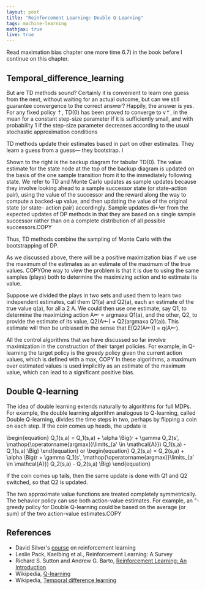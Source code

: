 ```yaml
---
layout: post
title: "Reinforcement Learning: Double Q-Learning"
tags: machine-learning
mathjax: true
live: true
---
```


Read maximation bias chapter one more time 6.7) in the book before I continue on this chapter. 

## Temporal_difference_learning

But are TD methods sound? Certainly it is convenient to learn one guess from the next, without waiting for an actual outcome, but can we still guarantee convergence to the correct answer? Happily, the answer is yes. For any fixed policy ⇡, TD(0) has been proved to converge to v⇡, in the mean for a constant step-size parameter if it is sufficiently small, and with probability 1 if the step-size parameter decreases according to the usual stochastic approximation conditions

TD methods update their estimates based in part on other estimates. They learn a guess from a guess— they bootstrap. I

Shown to the right is the backup diagram for tabular TD(0). The value estimate for the state node at the top of the backup diagram is updated on the basis of the one sample transition from it to the immediately following state. We refer to TD and Monte Carlo updates as sample updates because they involve looking ahead to a sample successor state (or state–action pair), using the value of the successor and the reward along the way to compute a backed-up value, and then updating the value of the original state (or state– action pair) accordingly. Sample updates di↵er from the expected updates of DP methods in that they are based on a single sample successor rather than on a complete distribution of all possible successors.COPY

Thus, TD methods combine the sampling of Monte Carlo with the bootstrapping of DP.

 As we discussed above, there will be a positive maximization bias if we use the maximum of the estimates as an estimate of the maximum of the true values. COPYOne way to view the problem is that it is due to using the same samples (plays) both to determine the maximizing action and to estimate its value.

 Suppose we divided the plays in two sets and used them to learn two independent estimates, call them Q1(a) and Q2(a), each an estimate of the true value q(a), for all a 2 A. We could then use one estimate, say Q1, to determine the maximizing action A⇤ = argmaxa Q1(a), and the other, Q2, to provide the estimate of its value, Q2(A⇤) = Q2(argmaxa Q1(a)). This estimate will then be unbiased in the sense that E[Q2(A⇤)] = q(A⇤).

All the control algorithms that we have discussed so far involve maximization in the construction of their target policies. For example, in Q-learning the target policy is the greedy policy given the current action values, which is defined with a max, COPY In these algorithms, a maximum over estimated values is used implicitly as an estimate of the maximum value, which can lead to a significant positive bias.

## Double Q-learning

The idea of double learning extends naturally to algorithms for full MDPs. For example, the double learning algorithm analogous to Q-learning, called Double Q-learning, divides the time steps in two, perhaps by flipping a coin on each step. If the coin comes up heads, the update is

\begin{equation}
Q_1(s,a) = Q_1(s,a) + \alpha \Big(r + \gamma Q_2(s', \mathop{\operatorname{argmax}}\limits_{a' \in \mathcal{A}}) Q_1(s,a) - Q_1(s,a) \Big)
\end{equation}
or
\begin{equation}
Q_2(s,a) = Q_2(s,a) + \alpha \Big(r + \gamma Q_1(s', \mathop{\operatorname{argmax}}\limits_{a' \in \mathcal{A}}) Q_2(s,a) - Q_2(s,a) \Big)
\end{equation}

If the coin comes up tails, then the same update is done with Q1 and Q2 switched, so that Q2 is updated.

The two approximate value functions are treated completely symmetrically. The behavior policy can use both action-value estimates. For example, an "-greedy policy for Double Q-learning could be based on the average (or sum) of the two action-value estimates.COPY

##

## References
* David Silver's [course](http://www0.cs.ucl.ac.uk/staff/d.silver/web/Teaching.html) on reinforcement learning
* Leslie Pack, Kaelbing et al., Reinforcement Learning: A Survey
* Richard S. Sutton and Andrew G. Barto, [Reinforcement Learning: An Introduction](http://incompleteideas.net/book/bookdraft2017nov5.pdf)
* Wikipedia, [Q-learning](https://en.wikipedia.org/wiki/Q-learning)
* Wikipedia, [Temporal difference learning](https://en.wikipedia.org/wiki/Temporal_difference_learning)
